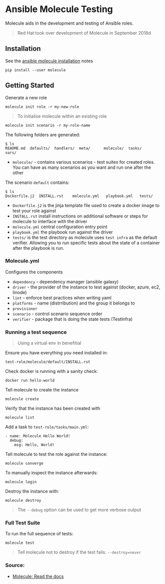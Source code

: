 # Ansible Molecule Testing

Molecule aids in the development and testing of Ansible roles.

> Red Hat took over development of Molecule in September 2018d 

## Installation

See the [ansible molecule installation](https://molecule.readthedocs.io/en/latest/installation.html) notes

    pip install --user molecule

## Getting Started

Generate a new role

    molecule init role -r my-new-role

> To initialise molecule within an existing role

    molecule init scenario -r my-role-name

The following folders are generated:

    $ ls
    README.md  defaults/  handlers/  meta/      molecule/  tasks/     vars/

* `molecule/` - contains various scenarios - test suites for created roles. You can have as many scenarios as you want and run one after the other

The scenario `default` contains:

    $ ls
    Dockerfile.j2  INSTALL.rst    molecule.yml   playbook.yml   tests/

* `Dockerfile.j2` is the jinja template file used to create a docker image to test your role against
* `INSTALL.rst` install instructions on additional software or steps for molecule to interface with the driver
* `molecule.yml` central configuration entry point
* `playbook.yml` the playbook run against the driver
* `tests/` is the test directory as molecule uses `test infra` as the default verifier. Allowing you to run specific tests about the state of a container after the playbook is run.

### Molecule.yml

Configures the components

* `dependency` - dependency manager (ansible galaxy)
* `driver` - the provider of the instance to test against (docker, azure, ec2, linode)
* `lint` - enforce best practices when writing yaml
* `platforms` - name (distrribution) and the group it belongs to
* `provisioner`
* `scenario` - control scenario sequence order
* `verifier` - package that is doing the state tests (TestInfra)

### Running a test sequence

> Using a virtual env in benefitial

Ensure you have everything you need installed in:

    test-role/molecule/default/INSTALL.rst

Check docker is running with a sanity check:

    docker run hello-world

Tell molecule to create the instance

    molecule create

Verify that the instance has been created with

    molecule list

Add a task to `test-role/tasks/main.yml`:

    - name: Molecule Hello World!
      debug:
        msg: Hello, World!

Tell molecule to test the role against the instance:

    molecule converge

To manually inspect the instance afterwards:

    molecule login

Destroy the instance with:

    molecule destroy

> The `--debug` option can be used to get more verbose output

### Full Test Suite

To run the full sequence of tests:

    molecule test

> Tell molecule not to destroy if the test fails: `--destroy=never`

### Source:

* [Molecule: Read the docs](https://molecule.readthedocs.io/en/latest/index.html)


